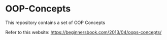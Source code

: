 # OOP-Concepts
This repository contains a set of OOP Concepts

Refer to this website: https://beginnersbook.com/2013/04/oops-concepts/
